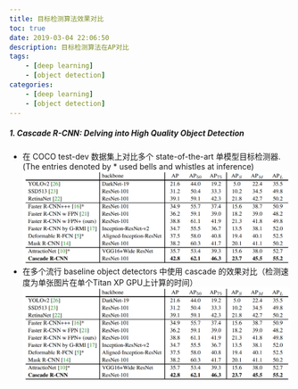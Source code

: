 ```yaml
---
title: 目标检测算法效果对比
toc: true
date: 2019-03-04 22:06:50
description: 目标检测算法在AP对比
tags:
    - [deep learning]
    - [object detection]
categories:
    - [deep learning]
    - [object detection]
---
```


##### 1. Cascade R-CNN: Delving into High Quality Object Detection   
- 在 COCO test-dev 数据集上对比多个 state-of-the-art 单模型目标检测器. (The entries denoted by * used bells and whistles at inference)  
![](目标检测算法效果对比/1.png)
- 在多个流行 baseline object detectors 中使用 cascade 的效果对比（检测速度为单张图片在单个Titan XP GPU上计算的时间）  
![](目标检测算法效果对比/1.png)